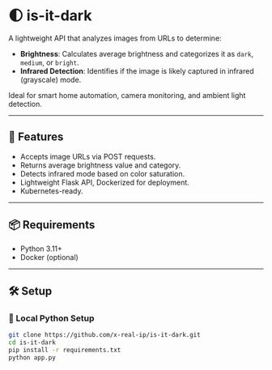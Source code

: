 # 🌓 is-it-dark
A lightweight API that analyzes images from URLs to determine:

- **Brightness**: Calculates average brightness and categorizes it as `dark`, `medium`, or `bright`.
- **Infrared Detection**: Identifies if the image is likely captured in infrared (grayscale) mode.

Ideal for smart home automation, camera monitoring, and ambient light detection.


---

## 🚀 Features

- Accepts image URLs via POST requests.
- Returns average brightness value and category.
- Detects infrared mode based on color saturation.
- Lightweight Flask API, Dockerized for deployment.
- Kubernetes-ready.

---

## 📦 Requirements

- Python 3.11+
- Docker (optional)

---

## 🛠 Setup

### 🔧 Local Python Setup

```bash
git clone https://github.com/x-real-ip/is-it-dark.git
cd is-it-dark
pip install -r requirements.txt
python app.py
```
